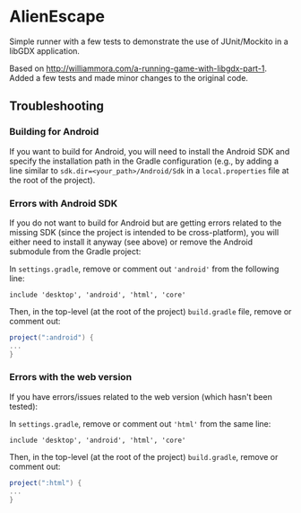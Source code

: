 # AlienEscape
Simple runner with a few tests to demonstrate the use of JUnit/Mockito in a libGDX application.

Based on http://williammora.com/a-running-game-with-libgdx-part-1.  
Added a few tests and made minor changes to the original code.

## Troubleshooting

### Building for Android
If you want to build for Android, you will need to install the Android SDK and specify the installation path in the Gradle configuration (e.g., by adding a line similar to `sdk.dir=<your_path>/Android/Sdk` in a `local.properties` file at the root of the project).

### Errors with Android SDK
If you do not want to build for Android but are getting errors related to the missing SDK (since the project is intended to be cross-platform), you will either need to install it anyway (see above) or remove the Android submodule from the Gradle project:

In `settings.gradle`, remove or comment out `'android'` from the following line:
```
include 'desktop', 'android', 'html', 'core'
```

Then, in the top-level (at the root of the project) `build.gradle` file, remove or comment out:
```groovy
project(":android") {
...
}
```
### Errors with the web version
If you have errors/issues related to the web version (which hasn't been tested):

In `settings.gradle`, remove or comment out `'html'` from the same line:
```
include 'desktop', 'android', 'html', 'core'
```

Then, in the top-level (at the root of the project) `build.gradle`, remove or comment out:
```groovy
project(":html") {
...
}
```
